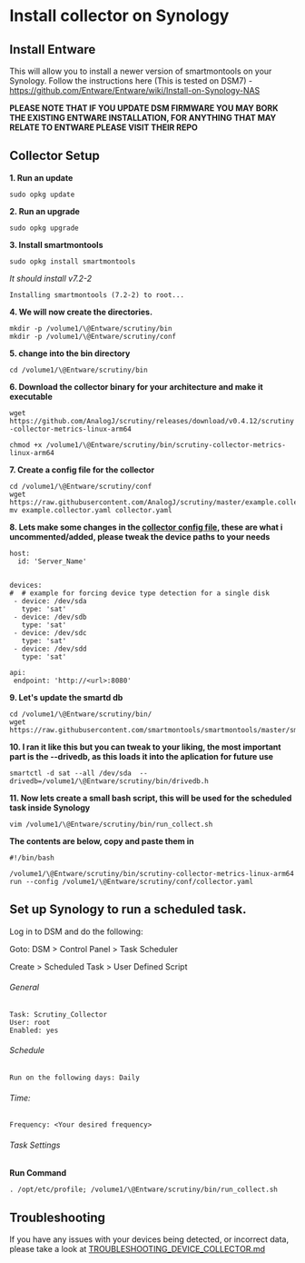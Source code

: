 # Install collector on Synology

## Install Entware

This will allow you to install a newer version of smartmontools on your Synology. Follow the instructions here (This is tested on DSM7) - https://github.com/Entware/Entware/wiki/Install-on-Synology-NAS

**PLEASE NOTE THAT IF YOU UPDATE DSM FIRMWARE YOU MAY BORK THE EXISTING ENTWARE INSTALLATION, FOR ANYTHING THAT MAY RELATE TO ENTWARE PLEASE VISIT THEIR REPO**

## Collector Setup

**1. Run an update**

`sudo opkg update`

**2. Run an upgrade**

`sudo opkg upgrade`

**3. Install smartmontools**

`sudo opkg install smartmontools`

*It should install v7.2-2*

`Installing smartmontools (7.2-2) to root...`

**4. We will now create the directories.**

```
mkdir -p /volume1/\@Entware/scrutiny/bin
mkdir -p /volume1/\@Entware/scrutiny/conf
```

**5. change into the bin directory**

`cd /volume1/\@Entware/scrutiny/bin`

**6. Download the collector binary for your architecture and make it executable**

`wget https://github.com/AnalogJ/scrutiny/releases/download/v0.4.12/scrutiny-collector-metrics-linux-arm64`

`chmod +x /volume1/\@Entware/scrutiny/bin/scrutiny-collector-metrics-linux-arm64`

**7. Create a config file for the collector**

```
cd /volume1/\@Entware/scrutiny/conf
wget https://raw.githubusercontent.com/AnalogJ/scrutiny/master/example.collector.yaml
mv example.collector.yaml collector.yaml
```

**8. Lets make some changes in the [collector config file](../example.collector.yaml), these are what i uncommented/added, please tweak the device paths to your needs**

```
host:
  id: 'Server_Name'


devices:
#  # example for forcing device type detection for a single disk
 - device: /dev/sda
   type: 'sat'
 - device: /dev/sdb
   type: 'sat'
 - device: /dev/sdc
   type: 'sat'
 - device: /dev/sdd
   type: 'sat'
    
api:
 endpoint: 'http://<url>:8080'
```

**9. Let's update the smartd db**

```
cd /volume1/\@Entware/scrutiny/bin/
wget https://raw.githubusercontent.com/smartmontools/smartmontools/master/smartmontools/drivedb.h
```

**10. I ran it like this but you can tweak to your liking, the most important part is the --drivedb, as this loads it into the aplication for future use**

`smartctl -d sat --all /dev/sda  --drivedb=/volume1/\@Entware/scrutiny/bin/drivedb.h`

**11. Now lets create a small bash script, this will be used for the scheduled task inside Synology**

`vim /volume1/\@Entware/scrutiny/bin/run_collect.sh`

**The contents are below, copy and paste them in**

```
#!/bin/bash

/volume1/\@Entware/scrutiny/bin/scrutiny-collector-metrics-linux-arm64 run --config /volume1/\@Entware/scrutiny/conf/collector.yaml
```

## Set up Synology to run a scheduled task. 

Log in to DSM and do the following:

Goto: DSM > Control Panel > Task Scheduler

Create > Scheduled Task > User Defined Script

###### General

```
Task: Scrutiny_Collector
User: root
Enabled: yes
```

###### Schedule
```
Run on the following days: Daily
```
###### Time:

```
Frequency: <Your desired frequency>
```

###### Task Settings

**Run Command**

```
. /opt/etc/profile; /volume1/\@Entware/scrutiny/bin/run_collect.sh
```


## Troubleshooting

If you have any issues with your devices being detected, or incorrect data, please take a look at [TROUBLESHOOTING_DEVICE_COLLECTOR.md](./TROUBLESHOOTING_DEVICE_COLLECTOR.md)
